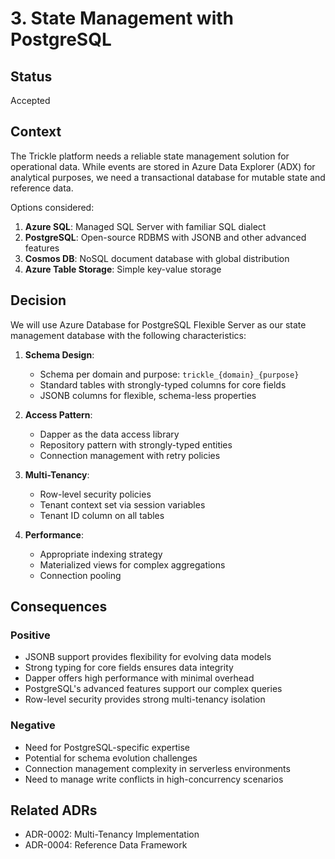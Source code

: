 # 3. State Management with PostgreSQL

## Status

Accepted

## Context

The Trickle platform needs a reliable state management solution for operational data. While events are stored in Azure Data Explorer (ADX) for analytical purposes, we need a transactional database for mutable state and reference data.

Options considered:
1. **Azure SQL**: Managed SQL Server with familiar SQL dialect
2. **PostgreSQL**: Open-source RDBMS with JSONB and other advanced features
3. **Cosmos DB**: NoSQL document database with global distribution
4. **Azure Table Storage**: Simple key-value storage

## Decision

We will use Azure Database for PostgreSQL Flexible Server as our state management database with the following characteristics:

1. **Schema Design**:
   - Schema per domain and purpose: `trickle_{domain}_{purpose}`
   - Standard tables with strongly-typed columns for core fields
   - JSONB columns for flexible, schema-less properties

2. **Access Pattern**:
   - Dapper as the data access library
   - Repository pattern with strongly-typed entities
   - Connection management with retry policies

3. **Multi-Tenancy**:
   - Row-level security policies
   - Tenant context set via session variables
   - Tenant ID column on all tables

4. **Performance**:
   - Appropriate indexing strategy
   - Materialized views for complex aggregations
   - Connection pooling

## Consequences

### Positive
- JSONB support provides flexibility for evolving data models
- Strong typing for core fields ensures data integrity
- Dapper offers high performance with minimal overhead
- PostgreSQL's advanced features support our complex queries
- Row-level security provides strong multi-tenancy isolation

### Negative
- Need for PostgreSQL-specific expertise
- Potential for schema evolution challenges
- Connection management complexity in serverless environments
- Need to manage write conflicts in high-concurrency scenarios

## Related ADRs

- ADR-0002: Multi-Tenancy Implementation
- ADR-0004: Reference Data Framework